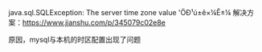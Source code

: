 java.sql.SQLException: The server time zone value 'ÖÐ¹ú±ê×¼Ê±¼ 解决方案：https://www.jianshu.com/p/345079c02e8e

原因，mysql与本机的时区配置出现了问题


